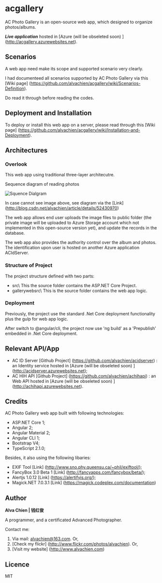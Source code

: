 # acgallery
AC Photo Gallery is an open-source web app, which designed to organize photos/albums.

***Live application***  hosted in [Azure (will be obseleted soon) ] (http://acgallery.azurewebsites.net).

## Scenarios
A web app need make its scope and supported scenario very clearly.

I had documenteed all scenarios supported by AC Photo Gallery via this [Wiki page] (https://github.com/alvachien/acgallery/wiki/Scenarios-Definition).

Do read it through before reading the codes.


## Deployment and Installation
To deploy or install this web app on a server, please read through this [Wiki page] (https://github.com/alvachien/acgallery/wiki/Installation-and-Deployment).


## Architectures

### Overlook
This web app using traditional three-layer architecutre.

Sequence diagram of reading photos
 
![Squence Dialgram](https://github.com/alvachien/acgallery/blob/master/SequenceDrm.PNG)

In case cannot see image above, see diagram via the [Link] (http://blog.csdn.net/alvachien/article/details/52430970)

The web app allows end user uploads the image files to public folder (the private image will be uploaded to Azure Storage account which not implemented in this open-source version yet), and update the records in the database.

The web app also provides the authority control over the album and photos. The identification upon user is hosted on another Azure application ACIdServer.

### Structure of Project
The project structure defined with two parts: 
 - src\  This the source folder contains the ASP.NET Core Project.
 - gallerywebsrc\ This is the source folder contains the web app logic.

### Deployment
Previously, the project use the standard .Net Core deployment functionality plus the gulp for web app logic.

After switch to @angular/cli, the project now use 'ng build' as a 'Prepublish' embedded in .Net Core deployment.

## Relevant API/App
- AC ID Server [Github Project] (https://github.com/alvachien/acidserver) : an Identity service hosted in [Azure (will be obseleted soon) ] (http://acidserver.azurewebsites.net);
- AC HIH API [Github Project] (https://github.com/alvachien/achihapi) : an Web API hosted in [Azure (will be obseleted soon) ] (http://achihapi.azurewebsites.net).


## Credits
AC Photo Gallery web app built with following technologies:
- ASP.NET Core 1;
- Angular 2;
- Angular Material 2;
- Angular CLI 1;
- Bootstrap V4;
- TypeScript 2.1.0;

Besides, it also using the following libaries:
- EXIF Tool [Link] (http://www.sno.phy.queensu.ca/~phil/exiftool/);
- FancyBox 3.0 Beta 1 [Link] (http://fancyapps.com/fancybox/beta/);
- Alertjs 1.0.12 [Link] (https://alertifyjs.org/); 
- Magick.NET 7.0.3.1 [Link] (https://magick.codeplex.com/documentation)

## Author
**Alva Chien | 钱红俊**

A programmer, and a certificated Advanced Photographer.  
 
Contact me:

1. Via mail: alvachien@163.com. Or,
2. [Check my flickr] (http://www.flickr.com/photos/alvachien). Or,
3. [Visit my website] (http://www.alvachien.com)

## Licence
MIT
